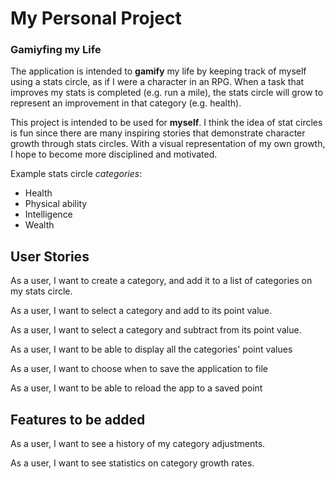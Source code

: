 # My Personal Project

### Gamiyfing my Life

The application is intended to **gamify** my life by keeping track of myself using
a stats circle, as if I were a character in an RPG. When a task that improves my stats
is completed (e.g. run a mile), the stats circle will grow 
to represent an improvement in that category (e.g. health).

This project is intended to be used for **myself**. I think the idea of stat circles
is fun since there are many inspiring stories that demonstrate
character growth through stats circles. With a visual 
representation of my own growth, I hope to become more disciplined and motivated.

Example stats circle *categories*:
- Health
- Physical ability
- Intelligence
- Wealth

## User Stories

As a user, I want to create a category, and add it to a list of categories on my stats circle.

As a user, I want to select a category and add to its point value.

As a user, I want to select a category and subtract from its point value.

As a user, I want to be able to display all the categories' point values

As a user, I want to choose when to save the application to file

As a user, I want to be able to reload the app to a saved point 



## Features to be added 
As a user, I want to see a history of my category adjustments.

As a user, I want to see statistics on category growth rates.
